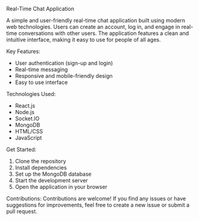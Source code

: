 Real-Time Chat Application

A simple and user-friendly real-time chat application built using modern web technologies. Users can create an account, log in, and engage in real-time conversations with other users. The application features a clean and intuitive interface, making it easy to use for people of all ages.

Key Features:
- User authentication (sign-up and login)
- Real-time messaging
- Responsive and mobile-friendly design
- Easy to use interface

Technologies Used:
- React.js
- Node.js
- Socket.IO
- MongoDB
- HTML/CSS
- JavaScript

Get Started:
1. Clone the repository
2. Install dependencies
3. Set up the MongoDB database
4. Start the development server
5. Open the application in your browser

Contributions:
Contributions are welcome! If you find any issues or have suggestions for improvements, feel free to create a new issue or submit a pull request.
